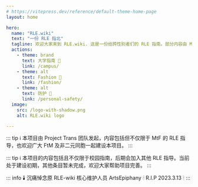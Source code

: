 ```yaml
---
# https://vitepress.dev/reference/default-theme-home-page
layout: home

hero:
  name: "RLE.wiki"
  text: "一份 RLE 指北"
  tagline: 欢迎大家来到 RLE.wiki. 这是一份给跨性别者们的 RLE 指南。部分内容由 MtF.wiki 迁移而来，更多帮助正在路上，敬请期待。
  actions:
    - theme: brand
      text: 大学指南 🏫
      link: /campus/
    - theme: alt
      text: Fashion 👕
      link: /fashion/
    - theme: alt
      text: 防护 🚨
      link: /personal-safety/
  image:
    src: /logo-with-shadow.png
    alt: RLE.wiki logo

---
```


<script setup>
import HomeContent from './.vitepress/theme/components/HomeContent.vue'
</script>

<HomeContent>

::: tip ℹ️
本项目由 Project Trans 团队发起，内容包括但不仅限于 MtF 的 RLE 指导，也欢迎广大 FtM 及非二元同胞一起建设本项目。
:::

::: tip ℹ️
本项目的内容包括且不仅限于校园指南，后期会加入其他 RLE 指导。当前处于建设初期，其他条目暂未完成，欢迎大家帮助项目完善。
:::

::: info 🕯️
沉痛悼念原 RLE-wiki 核心维护人员 ArtsEpiphany 🕯 R.I.P 2023.3.13 🕯
:::

</HomeContent>
